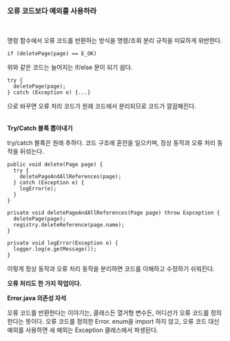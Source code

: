 ### 오류 코드보다 예외를 사용하라
<br>

명령 함수에서 오류 코드를 반환하는 방식을 명령/조회 분리 규칙을 미묘하게 위반한다.

```text
if (deletePage(page) == E_OK)
```

위와 같은 코드는 늘어지는 if/else 문이 되기 쉽다.

```text
try {
  deletePage(page);
} catch (Exception e) {...}
```

으로 바꾸면 오류 처리 코드가 원래 코드에서 분리되므로 코드가 깔끔해진다.
<br>
<br>

**Try/Catch 블록 뽑아내기**

try/catch 블록은 원래 추하다. 코드 구조에 혼란을 일으키며, 정상 동작과 오류 처리 동작을 뒤섞는다.

```text
public void delete(Page page) {
  try {
    deletePageAndAllReferences(page);
  } catch (Exception e) {
    logError(e);
  }
}

private void deletePageAndAllReferences(Page page) throw Expception {
  deletePage(page);
  registry.deleteReference(page.name);
}

private void logError(Exception e) {
  logger.log(e.getMessage());
}
```

이렇게 정상 동작과 오류 처리 동작을 분리하면 코드를 이해하고 수정하기 쉬워진다.

**오류 처리도 한 가지 작업이다.**
<br>

**Error.java 의존성 자석**

오류 코드를 반환한다는 이야기는, 클래스든 열거형 변수든, 어디선가 오류 코드를 정의한다는 뜻이다. 오류 코드를 정의한 Error. enum을 import 하지 않고, 오류 코드 대신 예외를 사용하면 새 예외는 Exception 클래스에서 파생된다.

